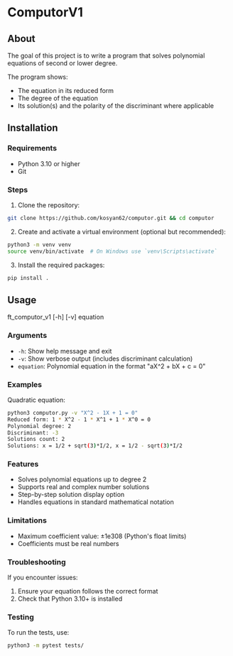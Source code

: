 # ComputorV1

## About

The goal of this project is to write a program that solves polynomial equations of second or lower degree.

The program shows:
- The equation in its reduced form
- The degree of the equation
- Its solution(s) and the polarity of the discriminant where applicable

## Installation
### Requirements
- Python 3.10 or higher
- Git

### Steps
1. Clone the repository:
```bash
git clone https://github.com/kosyan62/computor.git && cd computor
```
2. Create and activate a virtual environment (optional but recommended):

```bash
python3 -m venv venv
source venv/bin/activate  # On Windows use `venv\Scripts\activate`
```
3. Install the required packages:

```bash
pip install .
```

## Usage
ft_computor_v1 [-h] [-v] equation
### Arguments
- `-h`: Show help message and exit
- `-v`: Show verbose output (includes discriminant calculation)
- `equation`: Polynomial equation in the format "aX^2 + bX + c = 0"

### Examples

Quadratic equation:
```bash
python3 computor.py -v "X^2 - 1X + 1 = 0"
Reduced form: 1 * X^2 - 1 * X^1 + 1 * X^0 = 0
Polynomial degree: 2
Discriminant: -3
Solutions count: 2
Solutions: x = 1/2 + sqrt(3)*I/2, x = 1/2 - sqrt(3)*I/2
```
### Features
- Solves polynomial equations up to degree 2
- Supports real and complex number solutions
- Step-by-step solution display option
- Handles equations in standard mathematical notation

### Limitations
- Maximum coefficient value: ±1e308 (Python's float limits)
- Coefficients must be real numbers

### Troubleshooting
If you encounter issues:
1. Ensure your equation follows the correct format
2. Check that Python 3.10+ is installed
 
### Testing
To run the tests, use:
```bash
python3 -m pytest tests/
```